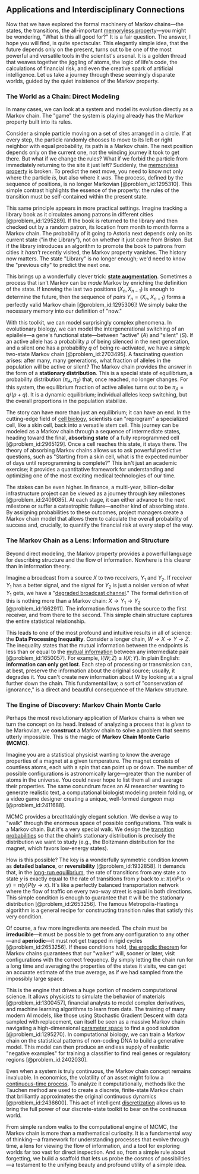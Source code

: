 ## Applications and Interdisciplinary Connections

Now that we have explored the formal machinery of Markov chains—the states, the transitions, the all-important [memoryless property](@article_id:267355)—you might be wondering, "What is this all good for?" It is a fair question. The answer, I hope you will find, is quite spectacular. This elegantly simple idea, that the future depends only on the present, turns out to be one of the most powerful and versatile tools in the scientist's arsenal. It is a golden thread that weaves together the jiggling of atoms, the logic of life's code, the calculations of financial risk, and even the creative spark of artificial intelligence. Let us take a journey through these seemingly disparate worlds, guided by the quiet insistence of the Markov property.

### The World as a Chain: Direct Modeling

In many cases, we can look at a system and model its evolution directly as a Markov chain. The "game" the system is playing already has the Markov property built into its rules.

Consider a simple particle moving on a set of sites arranged in a circle. If at every step, the particle randomly chooses to move to its left or right neighbor with equal probability, its path is a Markov chain. The next position depends only on the current one, not the winding journey it took to get there. But what if we change the rules? What if we forbid the particle from immediately returning to the site it just left? Suddenly, the [memoryless property](@article_id:267355) is broken. To predict the next move, you need to know not only where the particle *is*, but also where it *was*. The process, defined by the sequence of positions, is no longer Markovian [@problem_id:1295310]. This simple contrast highlights the essence of the property: the rules of the transition must be self-contained within the present state.

This same principle appears in more practical settings. Imagine tracking a library book as it circulates among patrons in different cities [@problem_id:1295289]. If the book is returned to the library and then checked out by a random patron, its location from month to month forms a Markov chain. The probability of it going to Astoria next depends only on its current state ("in the Library"), not on whether it just came from Briston. But if the library introduces an algorithm to promote the book to patrons from cities it *hasn't* recently visited, the Markov property vanishes. The history now matters. The state "Library" is no longer enough; we'd need to know the "previous city" to predict the next one.

This brings up a wonderfully clever trick: **[state augmentation](@article_id:140375)**. Sometimes a process that isn't Markov can be *made* Markov by enriching the definition of the state. If knowing the last two positions $(X_{n}, X_{n-1})$ is enough to determine the future, then the sequence of *pairs* $Y_n = (X_n, X_{n-1})$ forms a perfectly valid Markov chain [@problem_id:1295306]! We simply bake the necessary memory into our definition of "now."

With this toolkit, we can model surprisingly complex phenomena. In evolutionary biology, we can model the intergenerational switching of an epiallele—a gene's functional state—between "active" ($A$) and "silent" ($S$). If an active allele has a probability $p$ of being silenced in the next generation, and a silent one has a probability $q$ of being re-activated, we have a simple two-state Markov chain [@problem_id:2703495]. A fascinating question arises: after many, many generations, what fraction of alleles in the population will be active or silent? The Markov chain provides the answer in the form of a **stationary distribution**. This is a special state of equilibrium, a probability distribution $(\pi_A, \pi_S)$ that, once reached, no longer changes. For this system, the equilibrium fraction of active alleles turns out to be $\pi_A = q / (p+q)$. It is a dynamic equilibrium; individual alleles keep switching, but the overall proportions in the population stabilize.

The story can have more than just an equilibrium; it can have an end. In the cutting-edge field of [cell biology](@article_id:143124), scientists can "reprogram" a specialized cell, like a skin cell, back into a versatile stem cell. This journey can be modeled as a Markov chain through a sequence of intermediate states, heading toward the final, **absorbing state** of a fully reprogrammed cell [@problem_id:2965129]. Once a cell reaches this state, it stays there. The theory of absorbing Markov chains allows us to ask powerful predictive questions, such as "Starting from a skin cell, what is the expected number of days until reprogramming is complete?" This isn't just an academic exercise; it provides a quantitative framework for understanding and optimizing one of the most exciting medical technologies of our time.

The stakes can be even higher. In finance, a multi-year, billion-dollar infrastructure project can be viewed as a journey through key milestones [@problem_id:2409085]. At each stage, it can either advance to the next milestone or suffer a catastrophic failure—another kind of absorbing state. By assigning probabilities to these outcomes, project managers create a Markov chain model that allows them to calculate the overall probability of success and, crucially, to quantify the financial risk at every step of the way.

### The Markov Chain as a Lens: Information and Structure

Beyond direct modeling, the Markov property provides a powerful language for describing structure and the flow of information. Nowhere is this clearer than in information theory.

Imagine a broadcast from a source $X$ to two receivers, $Y_1$ and $Y_2$. If receiver $Y_1$ has a better signal, and the signal for $Y_2$ is just a noisier version of what $Y_1$ gets, we have a "[degraded broadcast channel](@article_id:262016)." The formal definition of this is nothing more than a Markov chain: $X \to Y_1 \to Y_2$ [@problem_id:1662911]. The information flows from the source to the first receiver, and from there to the second. This simple chain structure captures the entire statistical relationship.

This leads to one of the most profound and intuitive results in all of science: the **Data Processing Inequality**. Consider a longer chain, $W \to X \to Y \to Z$. The inequality states that the mutual information between the endpoints is less than or equal to the [mutual information](@article_id:138224) between any intermediate pair [@problem_id:1650057]. For example, $I(W;Z) \le I(X;Y)$. In plain English: **information can only get lost**. Each step of processing or transmission can, at best, preserve the information about the original source; usually, it degrades it. You can't create new information about $W$ by looking at a signal further down the chain. This fundamental law, a sort of "conservation of ignorance," is a direct and beautiful consequence of the Markov structure.

### The Engine of Discovery: Markov Chain Monte Carlo

Perhaps the most revolutionary application of Markov chains is when we turn the concept on its head. Instead of analyzing a process that is *given* to be Markovian, we **construct** a Markov chain to solve a problem that seems utterly impossible. This is the magic of **Markov Chain Monte Carlo (MCMC)**.

Imagine you are a statistical physicist wanting to know the average properties of a magnet at a given temperature. The magnet consists of countless atoms, each with a spin that can point up or down. The number of possible configurations is astronomically large—greater than the number of atoms in the universe. You could never hope to list them all and average their properties. The same conundrum faces an AI researcher wanting to generate realistic text, a computational biologist modeling protein folding, or a video game designer creating a unique, well-formed dungeon map [@problem_id:2411688].

MCMC provides a breathtakingly elegant solution. We devise a way to "walk" through the enormous space of possible configurations. This walk is a Markov chain. But it's a very special walk. We design the [transition probabilities](@article_id:157800) so that the chain’s stationary distribution is precisely the distribution we want to study (e.g., the Boltzmann distribution for the magnet, which favors low-energy states).

How is this possible? The key is a wonderfully symmetric condition known as **detailed balance**, or **reversibility** [@problem_id:1932858]. It demands that, in the [long-run equilibrium](@article_id:138549), the rate of transitions from any state $x$ to state $y$ is exactly equal to the rate of transitions from $y$ back to $x$: $\pi(x) P(x \to y) = \pi(y) P(y \to x)$. It's like a perfectly balanced transportation network where the flow of traffic on every two-way street is equal in both directions. This simple condition is enough to guarantee that $\pi$ will be the stationary distribution [@problem_id:2653256]. The famous Metropolis-Hastings algorithm is a general recipe for constructing transition rules that satisfy this very condition.

Of course, a few more ingredients are needed. The chain must be **irreducible**—it must be possible to get from any configuration to any other—and **aperiodic**—it must not get trapped in rigid cycles [@problem_id:2653256]. If these conditions hold, [the ergodic theorem](@article_id:261473) for Markov chains guarantees that our "walker" will, sooner or later, visit configurations with the correct frequency. By simply letting the chain run for a long time and averaging the properties of the states it visits, we can get an accurate estimate of the true average, as if we had sampled from the impossibly large space.

This is the engine that drives a huge portion of modern computational science. It allows physicists to simulate the behavior of materials [@problem_id:1300457], financial analysts to model complex derivatives, and machine learning algorithms to learn from data. The training of many modern AI models, like those using Stochastic Gradient Descent with data sampled with replacement, can itself be seen as a massive Markov chain navigating a high-dimensional [parameter space](@article_id:178087) to find a good solution [@problem_id:1295270]. In computational biology, we can train a Markov chain on the statistical patterns of non-coding DNA to build a generative model. This model can then produce an endless supply of realistic "negative examples" for training a classifier to find real genes or regulatory regions [@problem_id:2402030].

Even when a system is truly continuous, the Markov chain concept remains invaluable. In economics, the volatility of an asset might follow a [continuous-time process](@article_id:273943). To analyze it computationally, methods like the Tauchen method are used to create a discrete, finite-state Markov chain that brilliantly approximates the original continuous dynamics [@problem_id:2436600]. This act of intelligent [discretization](@article_id:144518) allows us to bring the full power of our discrete-state toolkit to bear on the continuous world.

From simple random walks to the computational engine of MCMC, the Markov chain is more than a mathematical curiosity. It is a fundamental way of thinking—a framework for understanding processes that evolve through time, a lens for viewing the flow of information, and a tool for exploring worlds far too vast for direct inspection. And so, from a simple rule about forgetting, we build a scaffold that lets us probe the cosmos of possibilities—a testament to the unifying beauty and profound utility of a simple idea.